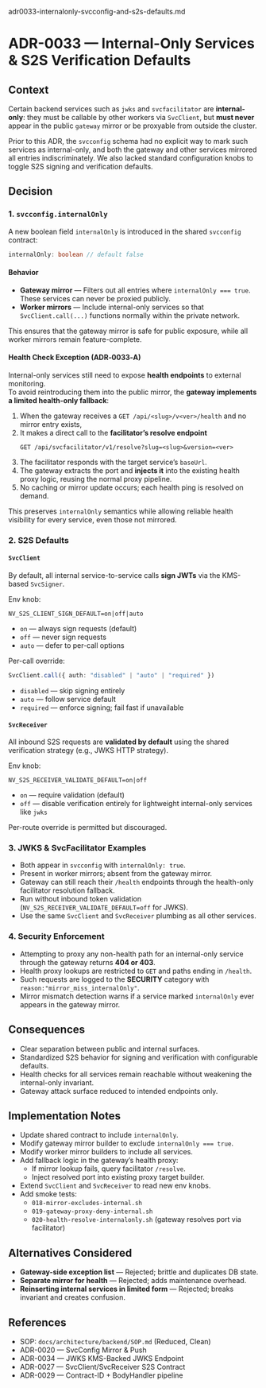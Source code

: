 adr0033-internalonly-svcconfig-and-s2s-defaults.md

# ADR-0033 — Internal-Only Services & S2S Verification Defaults

## Context

Certain backend services such as `jwks` and `svcfacilitator` are **internal-only**: they must be callable by other workers via `SvcClient`, but **must never** appear in the public `gateway` mirror or be proxyable from outside the cluster.

Prior to this ADR, the `svcconfig` schema had no explicit way to mark such services as internal-only, and both the gateway and other services mirrored all entries indiscriminately. We also lacked standard configuration knobs to toggle S2S signing and verification defaults.

## Decision

### 1. `svcconfig.internalOnly`

A new boolean field `internalOnly` is introduced in the shared `svcconfig` contract:

```ts
internalOnly: boolean // default false
```

#### Behavior

- **Gateway mirror** — Filters out all entries where `internalOnly === true`.  
  These services can never be proxied publicly.
- **Worker mirrors** — Include internal-only services so that `SvcClient.call(...)` functions normally within the private network.

This ensures that the gateway mirror is safe for public exposure, while all worker mirrors remain feature-complete.

#### Health Check Exception (ADR‑0033‑A)

Internal-only services still need to expose **health endpoints** to external monitoring.  
To avoid reintroducing them into the public mirror, the **gateway implements a limited health-only fallback**:

1. When the gateway receives a `GET /api/<slug>/v<ver>/health` and no mirror entry exists,
2. It makes a direct call to the **facilitator’s resolve endpoint**  
   ```
   GET /api/svcfacilitator/v1/resolve?slug=<slug>&version=<ver>
   ```
3. The facilitator responds with the target service’s `baseUrl`.
4. The gateway extracts the port and **injects it** into the existing health proxy logic, reusing the normal proxy pipeline.
5. No caching or mirror update occurs; each health ping is resolved on demand.

This preserves `internalOnly` semantics while allowing reliable health visibility for every service, even those not mirrored.

### 2. S2S Defaults

#### `SvcClient`

By default, all internal service-to-service calls **sign JWTs** via the KMS-based `SvcSigner`.

Env knob:

```
NV_S2S_CLIENT_SIGN_DEFAULT=on|off|auto
```

- `on` — always sign requests (default)
- `off` — never sign requests
- `auto` — defer to per-call options

Per-call override:

```ts
SvcClient.call({ auth: "disabled" | "auto" | "required" })
```

- `disabled` — skip signing entirely
- `auto` — follow service default
- `required` — enforce signing; fail fast if unavailable

#### `SvcReceiver`

All inbound S2S requests are **validated by default** using the shared verification strategy (e.g., JWKS HTTP strategy).

Env knob:

```
NV_S2S_RECEIVER_VALIDATE_DEFAULT=on|off
```

- `on` — require validation (default)
- `off` — disable verification entirely for lightweight internal-only services like `jwks`

Per-route override is permitted but discouraged.

### 3. JWKS & SvcFacilitator Examples

- Both appear in `svcconfig` with `internalOnly: true`.
- Present in worker mirrors; absent from the gateway mirror.
- Gateway can still reach their `/health` endpoints through the health-only facilitator resolution fallback.
- Run without inbound token validation (`NV_S2S_RECEIVER_VALIDATE_DEFAULT=off` for JWKS).
- Use the same `SvcClient` and `SvcReceiver` plumbing as all other services.

### 4. Security Enforcement

- Attempting to proxy any non-health path for an internal-only service through the gateway returns **404 or 403**.
- Health proxy lookups are restricted to `GET` and paths ending in `/health`.
- Such requests are logged to the **SECURITY** category with `reason:"mirror_miss_internalOnly"`.
- Mirror mismatch detection warns if a service marked `internalOnly` ever appears in the gateway mirror.

## Consequences

- Clear separation between public and internal surfaces.
- Standardized S2S behavior for signing and verification with configurable defaults.
- Health checks for all services remain reachable without weakening the internal-only invariant.
- Gateway attack surface reduced to intended endpoints only.

## Implementation Notes

- Update shared contract to include `internalOnly`.
- Modify gateway mirror builder to exclude `internalOnly === true`.
- Modify worker mirror builders to include all services.
- Add fallback logic in the gateway’s health proxy:
  - If mirror lookup fails, query facilitator `/resolve`.
  - Inject resolved port into existing proxy target builder.
- Extend `SvcClient` and `SvcReceiver` to read new env knobs.
- Add smoke tests:
  - `018-mirror-excludes-internal.sh`
  - `019-gateway-proxy-deny-internal.sh`
  - `020-health-resolve-internalonly.sh` (gateway resolves port via facilitator)

## Alternatives Considered

- **Gateway-side exception list** — Rejected; brittle and duplicates DB state.
- **Separate mirror for health** — Rejected; adds maintenance overhead.
- **Reinserting internal services in limited form** — Rejected; breaks invariant and creates confusion.

## References

- SOP: `docs/architecture/backend/SOP.md` (Reduced, Clean)
- ADR-0020 — SvcConfig Mirror & Push
- ADR-0034 — JWKS KMS-Backed JWKS Endpoint
- ADR-0027 — SvcClient/SvcReceiver S2S Contract
- ADR-0029 — Contract-ID + BodyHandler pipeline
